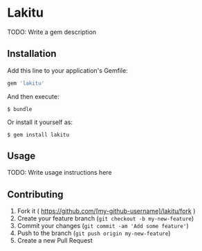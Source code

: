 # Lakitu

TODO: Write a gem description

## Installation

Add this line to your application's Gemfile:

```ruby
gem 'lakitu'
```

And then execute:

    $ bundle

Or install it yourself as:

    $ gem install lakitu

## Usage

TODO: Write usage instructions here

## Contributing

1. Fork it ( https://github.com/[my-github-username]/lakitu/fork )
2. Create your feature branch (`git checkout -b my-new-feature`)
3. Commit your changes (`git commit -am 'Add some feature'`)
4. Push to the branch (`git push origin my-new-feature`)
5. Create a new Pull Request
